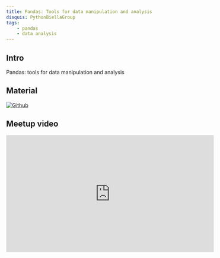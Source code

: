 ```yaml
---
title: Pandas: Tools for data manipulation and analysis
disquis: PythonBiellaGroup
tags:
    - pandas
    - data analysis
---
```


## Intro

Pandas: tools for data manipulation and analysis

## Material

[![Github](https://img.shields.io/badge/GitHub-181717.svg?style=for-the-badge&logo=GitHub&logoColor=white)](https://github.com/PythonBiellaGroup/MaterialeSerate/tree/master/PercorsoDati/lab1)

## Meetup video

<iframe width="560" height="315" src="https://www.youtube.com/embed/1TZ9jMaIbDo?si=ZjJwyq73rOhMYZqh" title="YouTube video player" frameborder="0" allow="accelerometer; autoplay; clipboard-write; encrypted-media; gyroscope; picture-in-picture; web-share" allowfullscreen></iframe>